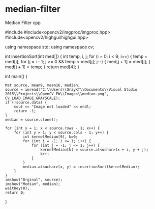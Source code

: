 # median-filter
Median Filter cpp

#include<iostream>
#include<opencv2/imgproc/imgproc.hpp>
#include<opencv2/highgui/highgui.hpp>

using namespace std;
using namespace cv;

int insertionSort(int med[])
{
	int temp, i, j;
	for (i = 0; i < 9; i++) {
		temp = med[i];
		for (j = i - 1; j >= 0 && temp < med[j]; j--) {
			med[j + 1] = med[j];
		}
		med[j + 1] = temp;
	}
	return med[4];
}

int main() {

	Mat source, mean9, mean16, median;
	source = imread("C:\\Users\\OrayKT\\Documents\\Visual Studio 2015\\Projects\\OpenCV FW\\Images\\median.png", CV_LOAD_IMAGE_GRAYSCALE);
	if (!source.data) {
		cout << "Image not loaded" << endl;	
		return -1;
	}
	median = source.clone();
	
	for (int x = 1; x < source.rows - 1; x++) {
		for (int y = 1; y < source.cols - 1; y++) {
			int kernelMedian[9], k=0;
			for (int i = -1; i <= 1; i++) {
				for (int j = -1; j <= 1; j++) {
					kernelMedian[k] = source.at<uchar>(x + i, y + j);
					k++;
				}
			}
			median.at<uchar>(x, y) = insertionSort(kernelMedian);
		}
	}
	imshow("Orginal", source);
	imshow("Median", median);
	waitKey(0);
	return 0;


}
